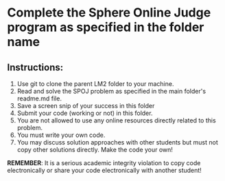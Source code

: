 # Complete the Sphere Online Judge program as specified in the folder name

## Instructions:
1. Use git to clone the parent LM2 folder to your machine.
2. Read and solve the SPOJ problem as specified in the main folder's readme.md file.
3. Save a screen snip of your success in this folder
4. Submit your code (working or not) in this folder. 
5. You are not allowed to use any online resources directly related to this problem.
6. You must write your own code.
7. You may discuss solution approaches with other students but must not copy other solutions directly. Make the code your own!

__REMEMBER__: It is a serious academic integrity violation to copy code electronically or share your code electronically with another student! 